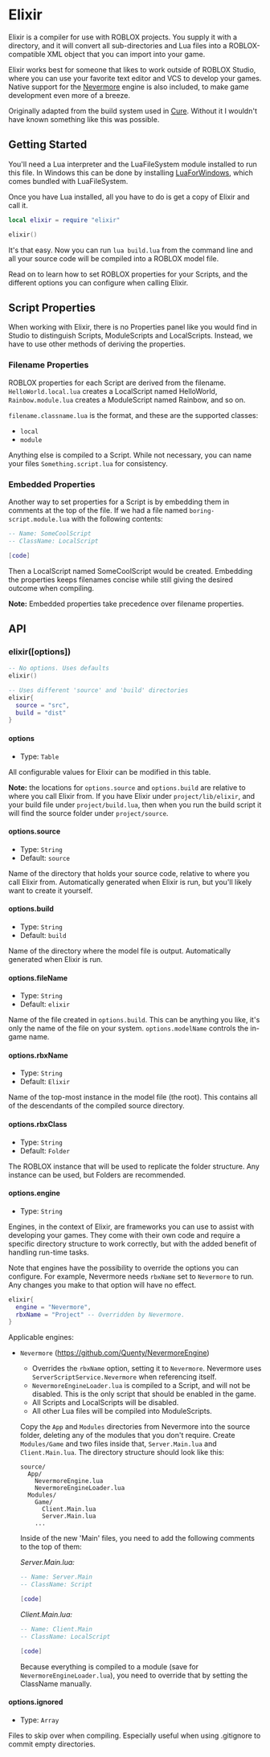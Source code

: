 # Elixir

Elixir is a compiler for use with ROBLOX projects. You supply it with a directory, and it will convert all sub-directories and Lua files into a ROBLOX-compatible XML object that you can import into your game.

Elixir works best for someone that likes to work outside of ROBLOX Studio, where you can use your favorite text editor and VCS to develop your games. Native support for the [Nevermore](https://github.com/Quenty/NevermoreEngine) engine is also included, to make game development even more of a breeze.

Originally adapted from the build system used in [Cure](https://github.com/Anaminus/roblox-cure). Without it I wouldn't have known something like this was possible.

## Getting Started

You'll need a Lua interpreter and the LuaFileSystem module installed to run this file. In Windows this can be done by installing [LuaForWindows]( https://code.google.com/p/luaforwindows/), which comes bundled with LuaFileSystem.

Once you have Lua installed, all you have to do is get a copy of Elixir and call it.

```lua
local elixir = require "elixir"

elixir()
```

It's that easy. Now you can run `lua build.lua` from the command line and all your source code will be compiled into a ROBLOX model file.

Read on to learn how to set ROBLOX properties for your Scripts, and the different options you can configure when calling Elixir.

## Script Properties

When working with Elixir, there is no Properties panel like you would find in Studio to distinguish Scripts, ModuleScripts and LocalScripts. Instead, we have to use other methods of deriving the properties.

### Filename Properties

ROBLOX properties for each Script are derived from the filename. `HelloWorld.local.lua` creates a LocalScript named HelloWorld, `Rainbow.module.lua` creates a ModuleScript named Rainbow, and so on.

`filename.classname.lua` is the format, and these are the supported classes:

- `local`
- `module`

Anything else is compiled to a Script. While not necessary, you can name your files `Something.script.lua` for consistency.

### Embedded Properties

Another way to set properties for a Script is by embedding them in comments at the top of the file. If we had a file named `boring-script.module.lua` with the following contents:

```lua
-- Name: SomeCoolScript
-- ClassName: LocalScript

[code]
```

Then a LocalScript named SomeCoolScript would be created. Embedding the properties keeps filenames concise while still giving the desired outcome when compiling.

**Note:** Embedded properties take precedence over filename properties.

## API

### elixir([options])

```lua
-- No options. Uses defaults
elixir()

-- Uses different 'source' and 'build' directories
elixir{
  source = "src",
  build = "dist"
}
```

#### options

- Type: `Table`

All configurable values for Elixir can be modified in this table.

**Note:** the locations for `options.source` and `options.build` are relative to where you call Elixir from. If you have Elixir under `project/lib/elixir`, and your build file under `project/build.lua`, then when you run the build script it will find the source folder under `project/source`.

#### options.source

- Type: `String`
- Default: `source`

Name of the directory that holds your source code, relative to where you call Elixir from. Automatically generated when Elixir is run, but you'll likely want to create it yourself.

#### options.build

- Type: `String`
- Default: `build`

Name of the directory where the model file is output. Automatically generated when Elixir is run.

#### options.fileName

- Type: `String`
- Default: `elixir`

Name of the file created in `options.build`. This can be anything you like, it's only the name of the file on your system. `options.modelName` controls the in-game name.

#### options.rbxName

- Type: `String`
- Default: `Elixir`

Name of the top-most instance in the model file (the root). This contains all of the descendants of the compiled source directory.

#### options.rbxClass

- Type: `String`
- Default: `Folder`

The ROBLOX instance that will be used to replicate the folder structure. Any instance can be used, but Folders are recommended.

#### options.engine

- Type: `String`

Engines, in the context of Elixir, are frameworks you can use to assist with developing your games. They come with their own code and require a specific directory structure to work correctly, but with the added benefit of handling run-time tasks.

Note that engines have the possibility to override the options you can configure. For example, Nevermore needs `rbxName` set to `Nevermore` to run. Any changes you make to that option will have no effect.

```lua
elixir{
  engine = "Nevermore",
  rbxName = "Project" -- Overridden by Nevermore.
}
```


Applicable engines:

- `Nevermore` (https://github.com/Quenty/NevermoreEngine)

  - Overrides the `rbxName` option, setting it to `Nevermore`. Nevermore uses `ServerScriptService.Nevermore` when referencing itself.
  - `NevermoreEngineLoader.lua` is compiled to a Script, and will not be disabled. This is the only script that should be enabled in the game.
  - All Scripts and LocalScripts will be disabled.
  - All other Lua files will be compiled into ModuleScripts.

  Copy the `App` and `Modules` directories from Nevermore into the source folder, deleting any of the modules that you don't require. Create `Modules/Game` and two files inside that, `Server.Main.lua` and `Client.Main.lua`. The directory structure should look like this:

  ```
  source/
    App/
      NevermoreEngine.lua
      NevermoreEngineLoader.lua
    Modules/
      Game/
        Client.Main.lua
        Server.Main.lua
      ...
  ```

  Inside of the new 'Main' files, you need to add the following comments to the top of them:

  *Server.Main.lua:*

  ```lua
  -- Name: Server.Main
  -- ClassName: Script

  [code]
  ```

  *Client.Main.lua:*

  ```lua
  -- Name: Client.Main
  -- ClassName: LocalScript

  [code]
  ```

  Because everything is compiled to a module (save for `NevermoreEngineLoader.lua`), you need to override that by setting the ClassName manually.

#### options.ignored

- Type: `Array`

Files to skip over when compiling. Especially useful when using .gitignore to commit empty directories.
